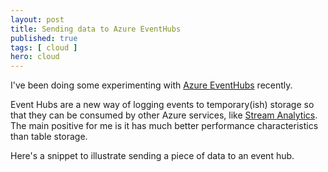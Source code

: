 ```yaml
---
layout: post
title: Sending data to Azure EventHubs
published: true 
tags: [ cloud ]
hero: cloud
---
```


I've been doing some experimenting with [Azure EventHubs](https://azure.microsoft.com/en-gb/services/event-hubs/) recently.

Event Hubs are a new way of logging events to temporary(ish) storage so that they can be consumed by other Azure 
services, like [Stream Analytics](https://azure.microsoft.com/en-gb/services/stream-analytics/). The main positive for me is
it has much better performance characteristics than table storage.   

Here's a snippet to illustrate sending a piece of data to an event hub.

<script src="https://gist.github.com/deejaygraham/7b82707a6620f9aedb7c.js"></script>

